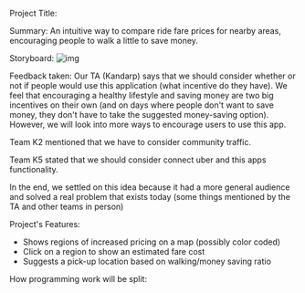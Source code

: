 Project Title:


Summary: 
An intuitive way to compare ride fare prices for nearby areas, encouraging people to walk a little to save money.

Storyboard:
![img](https://puu.sh/vf1He/a5f9160c57.png)

Feedback taken:
Our TA (Kandarp) says that we should consider whether or not if people would use this application (what incentive do they have).
We feel that encouraging a healthy lifestyle and saving money are two big incentives on their own (and on days where people don't want to save money, they don't have to take the suggested money-saving option).
However, we will look into more ways to encourage users to use this app.

Team K2 mentioned that we have to consider community traffic.

Team K5 stated that we should consider connect uber and this apps functionality.

In the end, we settled on this idea because it had a more general audience and solved a real problem that exists today (some things mentioned by the TA and other teams in person)

Project's Features:
- Shows regions of increased pricing on a map (possibly color coded)
- Click on a region to show an estimated fare cost
- Suggests a pick-up location based on walking/money saving ratio

How programming work will be split:
